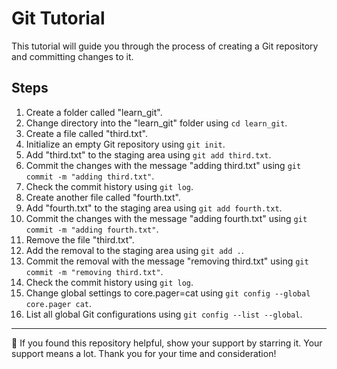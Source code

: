 # Git Tutorial

This tutorial will guide you through the process of creating a Git repository and committing changes to it.

## Steps
1. Create a folder called "learn_git".
2. Change directory into the "learn_git" folder using `cd learn_git`.
3. Create a file called "third.txt".
4. Initialize an empty Git repository using `git init`.
5. Add "third.txt" to the staging area using `git add third.txt`.
6. Commit the changes with the message "adding third.txt" using `git commit -m "adding third.txt"`.
7. Check the commit history using `git log`.
8. Create another file called "fourth.txt".
9. Add "fourth.txt" to the staging area using `git add fourth.txt`.
10. Commit the changes with the message "adding fourth.txt" using `git commit -m "adding fourth.txt"`.
11. Remove the file "third.txt".
12. Add the removal to the staging area using `git add .`.
13. Commit the removal with the message "removing third.txt" using `git commit -m "removing third.txt"`.
14. Check the commit history using `git log`.
15. Change global settings to core.pager=cat using `git config --global core.pager cat`.
16. List all global Git configurations using `git config --list --global`.

---

🙌 If you found this repository helpful, show your support by starring it. Your support means a lot. 
Thank you for your time and consideration!
